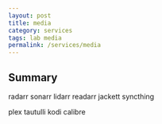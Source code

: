```yaml
---
layout: post
title: media
category: services
tags: lab media
permalink: /services/media
---
```


## Summary

radarr
sonarr
lidarr
readarr
jackett
syncthing

plex
tautulli
kodi
calibre


